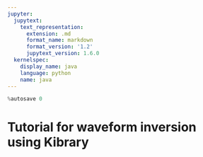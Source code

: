 ```yaml
---
jupyter:
  jupytext:
    text_representation:
      extension: .md
      format_name: markdown
      format_version: '1.2'
      jupytext_version: 1.6.0
  kernelspec:
    display_name: java
    language: python
    name: java
---
```


```python
%autosave 0
```

# Tutorial for waveform inversion using Kibrary

```python

```
